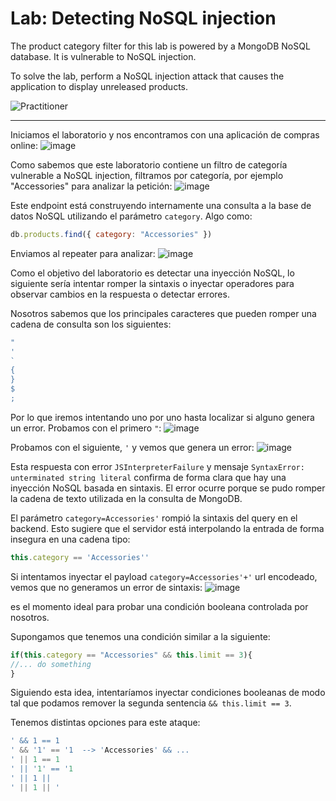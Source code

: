 # Lab: Detecting NoSQL injection

The product category filter for this lab is powered by a MongoDB NoSQL database. It is vulnerable to NoSQL injection.

To solve the lab, perform a NoSQL injection attack that causes the application to display unreleased products.

![Practitioner](https://img.shields.io/badge/level-Apprentice-green) 

---

Iniciamos el laboratorio y nos encontramos con una aplicación de compras online:
![image](https://github.com/user-attachments/assets/1abde02c-5547-463c-8f33-6c7c22fdde9c)

Como sabemos que este laboratorio contiene un filtro de categoría vulnerable a NoSQL injection, filtramos por categoría, por ejemplo "Accessories" para analizar la petición:
![image](https://github.com/user-attachments/assets/65eb83ae-8800-4771-bb96-89f8cd8c8d6b)

Este endpoint está construyendo internamente una consulta a la base de datos NoSQL utilizando el parámetro `category`. Algo como:
```javascript
db.products.find({ category: "Accessories" })
```

Enviamos al repeater para analizar:
![image](https://github.com/user-attachments/assets/64463e85-2c66-43cb-8485-02b19e7cc798)

Como el objetivo del laboratorio es detectar una inyección NoSQL, lo siguiente sería intentar romper la sintaxis o inyectar operadores para observar cambios en la respuesta o detectar errores.

Nosotros sabemos que los principales caracteres que pueden romper una cadena de consulta son los siguientes:
```php
"
'
`
{
}
$
;
```
Por lo que iremos intentando uno por uno hasta localizar si alguno genera un error.
Probamos con el primero `"`:
![image](https://github.com/user-attachments/assets/ad6bd9a1-7a63-44dc-aae9-96c749bfced9)

Probamos con el siguiente, `'` y vemos que genera un error:
![image](https://github.com/user-attachments/assets/cbc3dada-4e72-454d-9c17-e91f7d7f96cf)

Esta respuesta con error `JSInterpreterFailure` y mensaje `SyntaxError: unterminated string literal` confirma de forma clara que hay una inyección NoSQL basada en sintaxis. El error ocurre porque se pudo romper la cadena de texto utilizada en la consulta de MongoDB.

El parámetro `category=Accessories'` rompió la sintaxis del query en el backend. Esto sugiere que el servidor está interpolando la entrada de forma insegura en una cadena tipo:
```javascript
this.category == 'Accessories''
```

Si intentamos inyectar el payload `category=Accessories'+'` url encodeado, vemos que no generamos un error de sintaxis:
![image](https://github.com/user-attachments/assets/a93e078a-a0c5-4a2f-9b9e-4203eeca158b)

es el momento ideal para probar una condición booleana controlada por nosotros.

Supongamos que tenemos una condición similar a la siguiente:
```javascript
if(this.category == "Accessories" && this.limit == 3){
//... do something
}
```
Siguiendo esta idea, intentaríamos inyectar condiciones booleanas de modo tal que podamos remover la segunda sentencia `&& this.limit == 3`.

Tenemos distintas opciones para este ataque:
```php
' && 1 == 1
' && '1' == '1  --> 'Accessories' && ...
' || 1 == 1
' || '1' == '1
' || 1 ||
' || 1 || '
```
